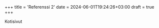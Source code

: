 +++
title = 'Referenssi 2'
date = 2024-06-01T19:24:26+03:00
draft = true
+++


<!--more-->

Kotisivut